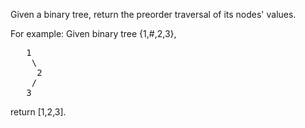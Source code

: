 Given a binary tree, return the preorder traversal of its nodes' values.

For example:
Given binary tree {1,#,2,3},
<pre>
   1
    \
     2
    /
   3
</pre>
return [1,2,3].
